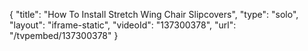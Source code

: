 {
    "title": "How To Install Stretch Wing Chair Slipcovers",
    "type": "solo",
    "layout": "iframe-static",
    "videoId": "137300378",
    "url": "\/tvpembed\/137300378"
}